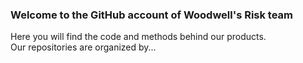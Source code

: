 ### Welcome to the GitHub account of Woodwell's Risk team
Here you will find the code and methods behind our products.  
Our repositories are organized by...
